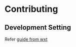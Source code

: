 # Contributing

## Development Setting

Refer [guide from wxt](https://wxt.dev/guide/development.html)
